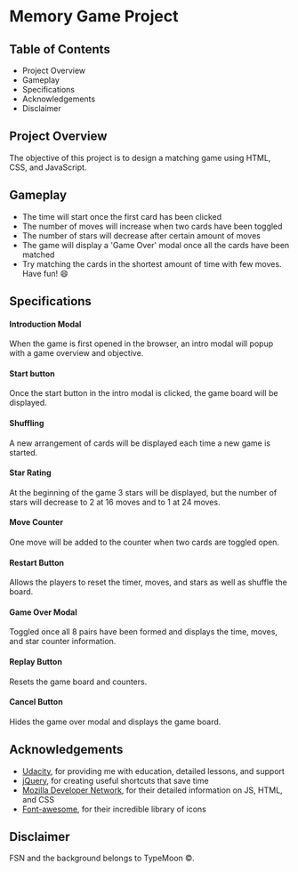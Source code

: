 # Memory Game Project
## Table of Contents
- Project Overview
- Gameplay
- Specifications
- Acknowledgements 
- Disclaimer


## Project Overview
The objective of this project is to design a matching game using HTML, CSS, and JavaScript. 

## Gameplay
- The time will start once the first card has been clicked
- The number of moves will increase when two cards have been toggled
- The number of stars will decrease after certain amount of moves
- The game will display a 'Game Over' modal once all the cards have been matched
- Try matching the cards in the shortest amount of time with few moves. Have fun! :smile:

## Specifications
#### Introduction Modal
When the game is first opened in the browser, an intro modal will popup with a game overview and objective.
#### Start button
Once the start button in the intro modal is clicked, the game board will be displayed.
#### Shuffling 
A new arrangement of cards will be displayed each time a new game is started.
#### Star Rating 
At the beginning of the game 3 stars will be displayed, but the number of stars will decrease to 2 at 16 moves and to 1 at 24 moves.
#### Move Counter
One move will be added to the counter when two cards are toggled open.
#### Restart Button 
Allows the players to reset the timer, moves, and stars as well as shuffle the board.
#### Game Over Modal
Toggled once all 8 pairs have been formed and displays the time, moves, and star counter information.
#### Replay Button
Resets the game board and counters.
#### Cancel Button
Hides the game over modal and displays the game board.

##  Acknowledgements 
- [Udacity](https://www.udacity.com/), for providing me with education, detailed lessons, and support
- [jQuery](https://jquery.com/), for creating useful shortcuts that save time
- [Mozilla Developer Network](https://developer.mozilla.org/en-US/docs/Web/JavaScript), for their detailed information on JS, HTML, and CSS
- [Font-awesome](https://fontawesome.com/icons?d=gallery), for their incredible library of icons

## Disclaimer
FSN and the background belongs to TypeMoon :copyright:. 



